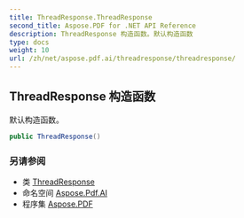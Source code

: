 ```yaml
---
title: ThreadResponse.ThreadResponse
second_title: Aspose.PDF for .NET API Reference
description: ThreadResponse 构造函数。默认构造函数
type: docs
weight: 10
url: /zh/net/aspose.pdf.ai/threadresponse/threadresponse/
---
```

## ThreadResponse 构造函数

默认构造函数。

```csharp
public ThreadResponse()
```

### 另请参阅

* 类 [ThreadResponse](../)
* 命名空间 [Aspose.Pdf.AI](../../../aspose.pdf.ai/)
* 程序集 [Aspose.PDF](../../../)